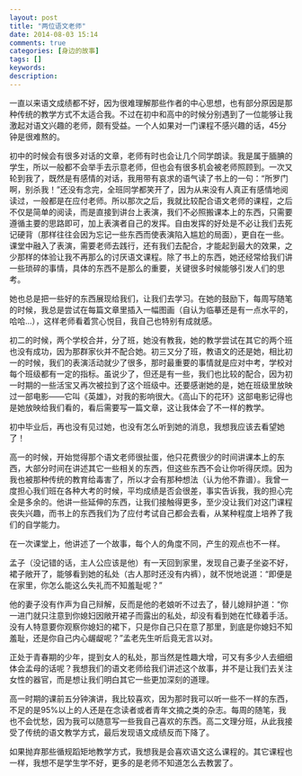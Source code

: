 ```yaml
---
layout: post
title: "两位语文老师"
date: 2014-08-03 15:14
comments: true
categories: [身边的故事]
tags: []
keywords: 
description: 
---
```


一直以来语文成绩都不好，因为很难理解那些作者的中心思想，也有部分原因是那种传统的教学方式不太适合我。不过在初中和高中的时候分别遇到了一位能够让我激起对语文兴趣的老师，颇有受益。一个人如果对一门课程不感兴趣的话，45分钟是很难熬的。

初中的时候会有很多对话的文章，老师有时也会让几个同学朗读。我是属于腼腆的学生，所以一般都不会举手去示意老师，但也会有很多机会被老师照顾到。一次又轮到我了，既然是有感情的对话，我用带有哀求的语气读了书上的一句：“所罗门啊，别杀我！”还没有念完，全班同学都笑开了，因为从来没有人真正有感情地阅读过，一般都是在应付老师。所以那次之后，我就比较配合语文老师的课程，之后不仅是简单的阅读，而是直接到讲台上表演，我们不必照搬课本上的东西，只需要遵循主要的思路即可，加上表演者自己的发挥。自由发挥的好处是不必让我们去死记硬背（那样往往会因为忘记一些东西而使表演陷入尴尬的局面），更自在一些。课堂中融入了表演，需要老师去践行，还有我们去配合，才能起到最大的效果，之少那样的体验让我不再那么的讨厌语文课程。除了书上的东西，她还经常给我们讲一些琐碎的事情，具体的东西不是那么的重要，关键很多时候能够引发人们的思考。

她也总是把一些好的东西展现给我们，让我们去学习。在她的鼓励下，每周写随笔的时候，我总是尝试在每篇文章里插入一幅图画（自认为临摹还是有一点水平的，哈哈...），这样老师看着赏心悦目，我自己也特别有成就感。

<!--more-->
初二的时候，两个学校合并，分了班，她没有教我，她的教学尝试在其它的两个班也没有成功，因为那群家伙并不配合她。初三又分了班，教语文的还是她，相比初一的时候，我们的表演活动就少了很多，那时最重要的事情就是应对中考，学校对每个班级都有一定的指标。虽说少了，但还是有一些，我们也比较的配合，因为初一时期的一些活宝又再次被拉到了这个班级中。还要感谢她的是，她在班级里放映过一部电影——它叫《英雄》，对我的影响很大。《高山下的花环》这部电影记得也是她放映给我们看的，看后需要写一篇文章，这让我体会了不一样的教学。

初中毕业后，再也没有见过她，也没有怎么听到她的消息，我想我应该去看望她了！

高一的时候，开始觉得那个语文老师很扯蛋，他只花费很少的时间讲课本上的东西，大部分时间在讲述其它一些相关的东西，但这些东西不会让你听得厌烦。因为我也被那种传统的教育给毒害了，所以才会有那种想法（认为他不靠谱）。我曾一度担心我们班在各种大考的时候，平均成绩是否会很差，事实告诉我，我的担心完全是多余的。他讲一些延伸的东西，让我们接触得更多，至少没让我们对这门课程丧失兴趣，而书上的东西我们为了应付考试自己都会去看，从某种程度上培养了我们的自学能力。

在一次课堂上，他讲述了一个故事，每个人的角度不同，产生的观点也不一样。

孟子（没记错的话，主人公应该是他）有一天回到家里，发现自己妻子坐姿不好，裙子敞开了，能够看到她的私处（古人那时还没有内裤），就不悦地说道：“即便是在家里，你怎么能这么失礼而不知羞耻呢？”

他的妻子没有作声为自己辩解，反而是他的老娘听不过去了，替儿媳辩护道：“你一进门就只注意到你媳妇因敞开裙子而露出的私处，却没有看到她在忙碌着手活。没有人特意要你观察你媳妇的裙下，只是你自己只在意了那里，到底是你媳妇不知羞耻，还是你自己内心龌龊呢？”孟老先生听后竟无言以对。

正处于青春期的少年，提到女人的私处，那当然是性趣大增，可又有多少人去细细体会孟母的话呢？我想我们的语文老师给我们讲述这个故事，并不是让我们去关注女性的器官，而是想让我们明白其它一些更加深刻的道理。

高一时期的课前五分钟演讲，我比较喜欢，因为那时我可以听一些不一样的东西，不足的是95%以上的人还是在念读者或者青年文摘之类的杂志。每周的随笔，我也不会忧愁，因为我可以随意写一些我自己喜欢的东西。高二文理分班，从此我接受了传统的语文教学方式，最后发现语文成绩反而下降了。

如果抛弃那些循规蹈矩地教学方式，我想我是会喜欢语文这么课程的。其它课程也一样，我想不是学生学不好，更多的是老师不知道怎么去教罢了。
